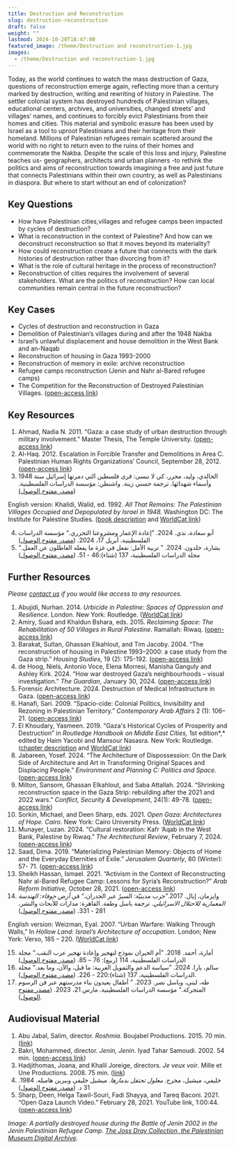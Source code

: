 ```yaml
---
title: Destruction and Reconstruction
slug: destruction-reconstruction
draft: false
weight: ""
lastmod: 2024-10-20T18:47:00
featured_image: /theme/Destruction and reconstruction-1.jpg
images:
  - /theme/Destruction and reconstruction-1.jpg
---
```

Today, as the world continues to watch the mass destruction of Gaza, questions of reconstruction emerge again, reflecting more than a century marked by destruction, writing and rewriting of history in Palestine. The settler colonial system has destroyed hundreds of Palestinian villages, educational centers, archives, and universities, changed streets’ and villages’ names, and continues to forcibly evict Palestinians from their homes and cities. This material and symbolic erasure has been used by Israel as a tool to uproot Palestinians and their heritage from their homeland. Millions of Palestinian refugees remain scattered around the world with no right to return even to the ruins of their homes and commemorate the Nakba. Despite the scale of this loss and injury, Palestine teaches us- geographers, architects and urban planners -to rethink the politics and aims of reconstruction towards imagining a free and just future that connects Palestinians within their own country, as well as Palestinians in diaspora. But where to start without an end of colonization?

## Key Questions

- How have Palestinian cities,villages and refugee camps been impacted by cycles of destruction?
- What is reconstruction in the context of Palestine? And how can we deconstruct reconstruction so that it moves beyond its materiality?
- How could reconstruction create a future that connects with the dark histories of destruction rather than divorcing from it?
- What is the role of cultural heritage in the process of reconstruction?
- Reconstruction of cities requires the involvement of several stakeholders. What are the politics of reconstruction? How can local communities remain central in the future reconstruction?

## Key Cases

- Cycles of destruction and reconstruction in Gaza
- Demolition of Palestinian’s villages during and after the 1948 Nakba
- Israel’s unlawful displacement and house demolition in the West Bank and an-Naqab
- Reconstruction of housing in Gaza 1993-2000
- Reconstruction of memory in exile: archive reconstruction
- Refugee camps reconstruction (Jenin and Nahr al-Bared refugee camps)
- The Competition for the Reconstruction of Destroyed Palestinian Villages. ([open-access link](https://www.plands.org/en/competition-news))

## Key Resources

1. Ahmad, Nadia N. 2011. “Gaza: a case study of urban destruction through military involvement.” Master Thesis, The Temple University. ([open-access link](https://scholarshare.temple.edu/bitstream/handle/20.500.12613/645/Ahmad_temple_0225M_10714.pdf?sequence=1&isAllowed=y))
2. Al-Haq. 2012. Escalation in Forcible Transfer and Demolitions in Area C. Palestinian Human Rights Organizations’ Council, September 28, 2012. ([open-access link](https://docslib.org/doc/2743276/escalation-in-forcible-transfer-and-demolitions-in-area-c-al-haq-on))
3. الخالدي، وليد، محرر، كي لا ننسى: قرى فلسطين التي دمرتها إسرائيل سنة 1948 وأسماء شهدائها. ترجمة حسني زينة. واشنطن: مؤسسة الدراسات الفلسطينية. ([مصدر مفتوح الوصول)](https://archive.org/details/1948_20221204/page/n9/mode/2up)

English version: Khalidi, Walid, ed. 1992. *All That Remains: The Palestinian Villages Occupied and Depopulated by Israel in 1948.* Washington DC: The Institute for Palestine Studies. ([book description](https://www.palestine-studies.org/en/node/1649445) and [WorldCat link](https://search.worldcat.org/title/25632612))

4. أبو سعادة، ندي. 2024. ”إعادة الإعمار ومشروعنا التحرري.“ مؤسسة الدراسات الفلسطينية. أبريل 17، 2024. ([مصدر مفتوح الوصول](https://www.palestine-studies.org/ar/node/1655449))
5. بشارة، خلدون. 2024. ” تربية الأمل: نفعل في غزة ما يفعله العاطلون عن العمل.“ مجلة الدراسات الفلسطينية، 137 (شتاء):46 - 51. ([مصدر مفتوح الوصول](https://www.palestine-studies.org/ar/node/1654963))

## Further Resources

*Please [contact us](https://palestine.araburbanism.com/contact/) if you would like access to any resources.*

1. Abujidi, Nurhan. 2014. *Urbicide in Palestine: Spaces of Oppression and Resilience.* London. New York: Routledge. ([WorldCat link](https://search.worldcat.org/title/863043800))
2. Amiry, Suad and Khaldun Bshara, eds. 2015. *Reclaiming Space: The Rehabilitation of 50 Villages in Rural Palestine*. Ramallah: Riwaq. ([open-access link](https://palestine.araburbanism.com/img/RECLAIMING%20SPACE%20RIWAQ%202015.pdf))
3. Barakat, Sultan, Ghassan Elkahlout, and Tim Jacoby. 2004. “The reconstruction of housing in Palestine 1993–2000: a case study from the Gaza strip.” *Housing Studies*, 19 (2): 175-192. ([open-access link](https://www.academia.edu/1165907/The_reconstruction_of_housing_in_Palestine_1993_2000_a_case_study_from_the_Gaza_Strip))
4. de Hoog, Niels, Antonio Voce, Elena Morresi, Manisha Ganguly and Ashley Kirk. 2024. “How war destroyed Gaza’s neighbourhoods – visual investigation.” *The Guardian*, January 30, 2024. ([open-access link](https://www.theguardian.com/world/ng-interactive/2024/jan/30/how-war-destroyed-gazas-neighbourhoods-visual-investigation?source=pmbug.com))
5. Forensic Architecture. 2024. Destruction of Medical Infrastructure in Gaza. ([open-access link](https://forensic-architecture.org/investigation/destruction-of-medical-infrastructure-in-gaza))
6. Hanafi, Sari. 2009. “Spacio-cide: Colonial Politics, Invisibility and Rezoning in Palestinian Territory.” *Contemporary Arab Affairs* 2 (1): 106–21. ([open-access link](https://www.academia.edu/5966113/Spacio_cide_colonial_politics_invisibility_and_rezoning_in_Palestinian_territory))
7. El Khoudary, Yasmeen. 2019. “Gaza's Historical Cycles of Prosperity and Destruction” in *Routledge Handbook on Middle East Cities,* 1st edition*,* edited by Haim Yacobi and Mansour Nasasra. New York: Routledge. ([chapter description](https://www.taylorfrancis.com/chapters/edit/10.4324/9781315625164-7/gaza-historical-cycles-prosperity-destruction-yasmeen-el-khoudary) and [WorldCat link](https://search.worldcat.org/title/1089841501))
8. Jabareen, Yosef. 2024. “The Architecture of Dispossession: On the Dark Side of Architecture and Art in Transforming Original Spaces and Displacing People.” *Environment and Planning C: Politics and Space*. ([open-access link](https://doi.org/10.1177/23996544241259312)) 
9. Milton, Sansom, Ghassan Elkahlout, and Saba Attallah. 2024. “Shrinking reconstruction space in the Gaza Strip: rebuilding after the 2021 and 2022 wars.” *Conflict, Security & Development*, 24(1): 49-78. ([open-access link](https://www.tandfonline.com/doi/full/10.1080/14678802.2024.2314034))
10. Sorkin, Michael, and Deen Sharp, eds. 2021. *Open Gaza: Architectures of Hope. Cairo*. New York: Cairo University Press. ([WorldCat link](https://search.worldcat.org/title/1162796841))
11. Munayer, Luzan. 2024. “Cultural restoration: Kafr ‘Aqab in the West Bank, Palestine by Riwaq.” *The Architectural Review*, February 7, 2024. ([open-access link](https://www.architectural-review.com/buildings/cultural-restoration-kafr-aqab-in-the-west-bank-palestine-by-riwaq#:~:text=Founded%20in%201991%2C%20Riwaq%20is,development%20of%20Palestine's%20architectural%20heritage))
12. Saad, Dima. 2019. “Materializing Palestinian Memory: Objects of Home and the Everyday Eternities of Exile.” *Jerusalem Quarterly*, 80 (Winter): 57- 71. ([open-access link](https://www.palestine-studies.org/sites/default/files/jq-articles/Pages%20from%20JQ80%20-%20Saad.pdf))
13. Sheikh Hassan, Ismael. 2021. “Activism in the Context of Reconstructing Nahr al-Bared Refugee Camp: Lessons for Syria’s Reconstruction?” *Arab Reform Initiative,* October 28, 2021. ([open-access link](https://www.arab-reform.net/publication/activism-in-the-context-of-reconstructing-nahr-al-bared-refugee-camp-lessons-for-syrias-reconstruction/))
14. وايزمان، إيال. 2017.”حرب مدينيّة: السيرُ عبر الجدران،“ في *أرض جوفاء: الهندسة المعمارية للاحتلال الاسرائيلي*. ترجمة باسل وطفة. القاهرة: مدارات للأبحاث والنشر، 281 - 331. ([مصدر مفتوح الوصول](https://archive.org/details/20210510_20210510_2152/page/n331/mode/2up))

English version: Weizman, Eyal. 2007. “Urban Warfare: Walking Through Walls,” In *Hollow Land: Israel’s Architecture of occupation*. London; New York: Verso, 185 – 220. ([WorldCat link](https://search.worldcat.org/title/989789841))

15. أمارة، أحمد. 2018. ”أم الحيران نموذج لتهجير وإعادة تهجير عرب النقب.“ مجلة الدراسات الفلسطينية، 114 (ربيع): 76 – 85. ([مصدر مفتوح الوصول](https://store.palestine-studies.org/sites/default/files/mdf-articles/076-085.pdf))
16. سالم، يارا. 2024. ”سياسة الدعم والتمويل الغربية: ما قبل، والآن، وما بعد.“ مجلة الدراسات الفلسطينية، 137 (شتاء):220 - 226. ([مصدر مفتوح الوصول](https://www.palestine-studies.org/ar/node/1654964)).
17. طه، لبنى، وباسل نصر. 2023. ” أطفال يعيدون بناء مدرستهم عبر فن الرسوم المتحركة.“ مؤسسة الدراسات الفلسطينية. مارس 21، 2023. ([مصدر مفتوح الوصول](https://www.palestine-studies.org/ar/node/1653752)).

## Audiovisual Material

1. Abu Jabal, Salim, director. *Roshmia*. Boujabel Productions. 2015. 70 min. ([link](https://www.youtube.com/watch?v=1PHYtQu5NSU))
2. Bakri, Mohammed, director. *Jenin, Jenin*. Iyad Tahar Samoudi. 2002. 54 min. ([open-access link](https://www.youtube.com/watch?v=dU9iNGc5Bf4))
3. Hadjithomas, Joana, and Khalil Joreige, directors. *Je veux voir*. Mille et Une Productions. 2008. 75 min. ([link](https://vimeo.com/153902289))
4. خليفي، ميشيل، مخرج. *معلول تحتفل بدمارها*. ميشيل خليفي وبيرين هامبله. 1984. 31 د. ([مصدر مفتوح الوصول](https://www.youtube.com/watch?v=D44KIMcPRnQ))
5. Sharp, Deen, Helga Tawil-Souri, Fadi Shayya, and Tareq Baconi. 2021. “Open Gaza Launch Video.” February 28, 2021. YouTube link, 1:00:44. ([open-access link](https://www.youtube.com/watch?v=RumfL3-3wQ4&t=475s))

*Image: A partially destroyed house during the Battle of Jenin 2002 in the Jenin Palestinian Refugee Camp. [The Joss Dray Collection, the Palestinian Museum Digital Archive](https://www.palarchive.org/index.php/Detail/objects/30615/lang/en_US).*
